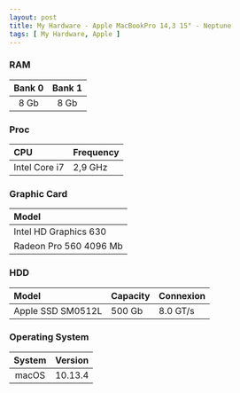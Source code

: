 ```yaml
---
layout: post
title: My Hardware - Apple MacBookPro 14,3 15" - Neptune
tags: [ My Hardware, Apple ]
---
```

### RAM

| Bank 0 | Bank 1 |
|:------:|:------:|
| 8 Gb   | 8 Gb   |

### Proc

| CPU           | Frequency |
|:--------------|:----------|
| Intel Core i7 | 2,9 GHz   |

### Graphic Card

| Model                  |
|:-----------------------|
| Intel HD Graphics 630  |
| Radeon Pro 560 4096 Mb |

### HDD

|   Model           | Capacity | Connexion |
|:------------------|:---------|:----------|
| Apple SSD SM0512L | 500 Gb   | 8.0 GT/s  |

### Operating System

| System | Version |
|:------:|:-------:|
| macOS  | 10.13.4 |
